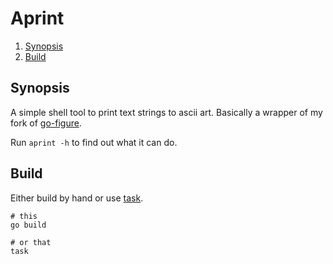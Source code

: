 # Aprint

<!--- mdtoc: toc begin -->

1.	[Synopsis](#synopsis)
2.	[Build](#build)<!--- mdtoc: toc end -->

## Synopsis

A simple shell tool to print text strings to ascii art. Basically a wrapper of my fork of [go-figure](https://github.com/common-nighthawk/go-figure).

Run `aprint -h` to find out what it can do.

## Build

Either build by hand or use [task](https://github.com/go-task/task).

```shell
# this
go build

# or that
task
```
